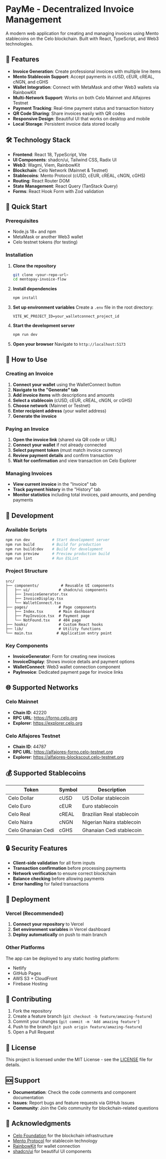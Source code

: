 # PayMe - Decentralized Invoice Management

A modern web application for creating and managing invoices using Mento stablecoins on the Celo blockchain. Built with React, TypeScript, and Web3 technologies.

## 🌟 Features

- **Invoice Generation**: Create professional invoices with multiple line items
- **Mento Stablecoin Support**: Accept payments in cUSD, cEUR, cREAL, cNGN, and cGHS
- **Wallet Integration**: Connect with MetaMask and other Web3 wallets via RainbowKit
- **Multi-Network Support**: Works on both Celo Mainnet and Alfajores Testnet
- **Payment Tracking**: Real-time payment status and transaction history
- **QR Code Sharing**: Share invoices easily with QR codes
- **Responsive Design**: Beautiful UI that works on desktop and mobile
- **Local Storage**: Persistent invoice data stored locally

## 🛠️ Technology Stack

- **Frontend**: React 18, TypeScript, Vite
- **UI Components**: shadcn/ui, Tailwind CSS, Radix UI
- **Web3**: Wagmi, Viem, RainbowKit
- **Blockchain**: Celo Network (Mainnet & Testnet)
- **Stablecoins**: Mento Protocol (cUSD, cEUR, cREAL, cNGN, cGHS)
- **Routing**: React Router DOM
- **State Management**: React Query (TanStack Query)
- **Forms**: React Hook Form with Zod validation

## 🚀 Quick Start

### Prerequisites

- Node.js 18+ and npm
- MetaMask or another Web3 wallet
- Celo testnet tokens (for testing)

### Installation

1. **Clone the repository**
   ```bash
   git clone <your-repo-url>
   cd mentopay-invoice-flow
   ```

2. **Install dependencies**
   ```bash
   npm install
   ```

3. **Set up environment variables**
   Create a `.env` file in the root directory:
   ```env
   VITE_WC_PROJECT_ID=your_walletconnect_project_id
   ```

4. **Start the development server**
   ```bash
   npm run dev
   ```

5. **Open your browser**
   Navigate to `http://localhost:5173`

## 📱 How to Use

### Creating an Invoice

1. **Connect your wallet** using the WalletConnect button
2. **Navigate to the "Generate" tab**
3. **Add invoice items** with descriptions and amounts
4. **Select a stablecoin** (cUSD, cEUR, cREAL, cNGN, or cGHS)
5. **Choose network** (Mainnet or Testnet)
6. **Enter recipient address** (your wallet address)
7. **Generate the invoice**

### Paying an Invoice

1. **Open the invoice link** (shared via QR code or URL)
2. **Connect your wallet** if not already connected
3. **Select payment token** (must match invoice currency)
4. **Review payment details** and confirm transaction
5. **Wait for confirmation** and view transaction on Celo Explorer

### Managing Invoices

- **View current invoice** in the "Invoice" tab
- **Track payment history** in the "History" tab
- **Monitor statistics** including total invoices, paid amounts, and pending payments

## 🔧 Development

### Available Scripts

```bash
npm run dev          # Start development server
npm run build        # Build for production
npm run build:dev    # Build for development
npm run preview      # Preview production build
npm run lint         # Run ESLint
```

### Project Structure

```
src/
├── components/          # Reusable UI components
│   ├── ui/             # shadcn/ui components
│   ├── InvoiceGenerator.tsx
│   ├── InvoiceDisplay.tsx
│   └── WalletConnect.tsx
├── pages/              # Page components
│   ├── Index.tsx       # Main dashboard
│   ├── PayInvoice.tsx  # Payment page
│   └── NotFound.tsx    # 404 page
├── hooks/              # Custom React hooks
├── lib/                # Utility functions
└── main.tsx           # Application entry point
```

### Key Components

- **InvoiceGenerator**: Form for creating new invoices
- **InvoiceDisplay**: Shows invoice details and payment options
- **WalletConnect**: Web3 wallet connection component
- **PayInvoice**: Dedicated payment page for invoice links

## 🌐 Supported Networks

### Celo Mainnet
- **Chain ID**: 42220
- **RPC URL**: https://forno.celo.org
- **Explorer**: https://explorer.celo.org

### Celo Alfajores Testnet
- **Chain ID**: 44787
- **RPC URL**: https://alfajores-forno.celo-testnet.org
- **Explorer**: https://alfajores-blockscout.celo-testnet.org

## 💰 Supported Stablecoins

| Token | Symbol | Description |
|-------|--------|-------------|
| Celo Dollar | cUSD | US Dollar stablecoin |
| Celo Euro | cEUR | Euro stablecoin |
| Celo Real | cREAL | Brazilian Real stablecoin |
| Celo Naira | cNGN | Nigerian Naira stablecoin |
| Celo Ghanaian Cedi | cGHS | Ghanaian Cedi stablecoin |

## 🔒 Security Features

- **Client-side validation** for all form inputs
- **Transaction confirmation** before processing payments
- **Network verification** to ensure correct blockchain
- **Balance checking** before allowing payments
- **Error handling** for failed transactions

## 🚀 Deployment

### Vercel (Recommended)

1. **Connect your repository** to Vercel
2. **Set environment variables** in Vercel dashboard
3. **Deploy automatically** on push to main branch

### Other Platforms

The app can be deployed to any static hosting platform:
- Netlify
- GitHub Pages
- AWS S3 + CloudFront
- Firebase Hosting

## 🤝 Contributing

1. Fork the repository
2. Create a feature branch (`git checkout -b feature/amazing-feature`)
3. Commit your changes (`git commit -m 'Add amazing feature'`)
4. Push to the branch (`git push origin feature/amazing-feature`)
5. Open a Pull Request

## 📄 License

This project is licensed under the MIT License - see the [LICENSE](LICENSE) file for details.

## 🆘 Support

- **Documentation**: Check the code comments and component documentation
- **Issues**: Report bugs and feature requests via GitHub Issues
- **Community**: Join the Celo community for blockchain-related questions

## 🙏 Acknowledgments

- [Celo Foundation](https://celo.org/) for the blockchain infrastructure
- [Mento Protocol](https://mento.org/) for stablecoin technology
- [RainbowKit](https://rainbowkit.com/) for wallet connection
- [shadcn/ui](https://ui.shadcn.com/) for beautiful UI components
